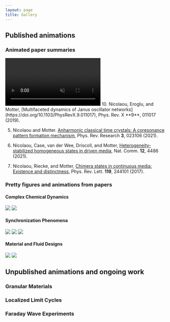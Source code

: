 ```yaml
---
layout: page
title: Gallery
---
```


## Published animations

### Animated paper summaries
<video muted controls>
    <source src="{{ site.my-media-path }}/assets/gallery/papersummaries/janusoscillators2.mp4" type="video/mp4">
</video>
10. Nicolaou, Eroglu, and Motter, [Multifaceted dynamics of Janus oscillator networks](https://doi.org/10.1103/PhysRevX.9.011017), Phys. Rev. X **9**, 011017 (2019).

5. Nicolaou and Motter. [Anharmonic classical time crystals: A coresonance pattern formation mechanism](https://doi.org/10.1103/PhysRevResearch.3.023106), Phys. Rev. Research **3**, 023106 (2021).

4. Nicolaou, Case, van der Wee, Driscoll, and  Motter, [Heterogeneity-stabilized homogeneous states in driven media](https://doi.org/10.1038/s41467-021-24459-0), Nat. Comm. **12**, 4486 (2021).

13. Nicolaou, Riecke, and  Motter, [Chimera states in continuous media: Existence and distinctness](https://doi.org/10.1103/PhysRevLett.119.244101), Phys. Rev. Lett. **119**, 244101 (2017).

### Pretty figures and animations from papers

#### Complex Chemical Dynamics
<img src="{{ site.my-media-path }}/assets/gallery/figures/combustion.gif">

<img src="{{ site.my-media-path }}/assets/gallery/figures/nonormal.gif">


#### Synchronization Phenomena
<img src="{{ site.my-media-path }}/assets/gallery/figures/spiral.gif">

<img src="{{ site.my-media-path }}/assets/gallery/figures/switching.gif">

<img src="{{ site.my-media-path }}/assets/gallery/figures/torus.gif">

#### Material and Fluid Designs
<img src="{{ site.my-media-path }}/assets/gallery/figures/metamaterials.gif">

<img src="{{ site.my-media-path }}/assets/gallery/figures/blowup.gif">

## Unpublished animations and ongoing work

### Granular Materials

### Localized Limit Cycles

### Faraday Wave Experiments
